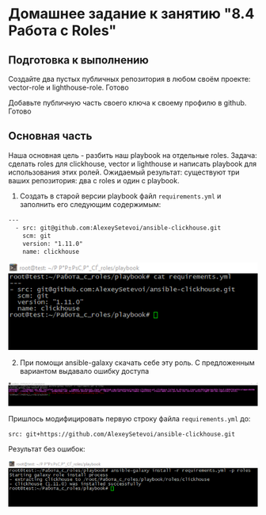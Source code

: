 # Домашнее задание к занятию "8.4 Работа с Roles"

## Подготовка к выполнению

Создайте два пустых публичных репозитория в любом своём проекте: vector-role и lighthouse-role.
Готово

Добавьте публичную часть своего ключа к своему профилю в github.
Готово

## Основная часть

Наша основная цель - разбить наш playbook на отдельные roles. Задача: сделать roles для clickhouse, vector и lighthouse и написать playbook для использования этих ролей. Ожидаемый результат: существуют три ваших репозитория: два с roles и один с playbook.

1. Создать в старой версии playbook файл `requirements.yml` и заполнить его следующим содержимым:

```
---
  - src: git@github.com:AlexeySetevoi/ansible-clickhouse.git
    scm: git
    version: "1.11.0"
    name: clickhouse
```
<p><img src="img\pic1.png">

 
2. При помощи ansible-galaxy скачать себе эту роль.
С предложенным вариантом выдавало ошибку доступа

<p><img src="img\err1.png">

Пришлось модифицировать первую строку файла `requirements.yml` до:
```
src: git+https://github.com/AlexeySetevoi/ansible-clickhouse.git
```
Результат без ошибок:

<p><img src="img\pic2.png">


